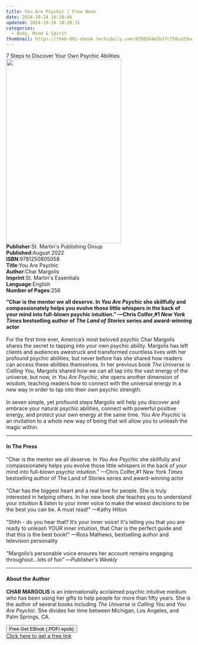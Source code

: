 ```yaml
---
title: You Are Psychic | Free Book
date: 2024-10-24 16:39:46
updated: 2024-10-26 10:20:31
categories:
  - Body, Mind & Spirit
thumbnail: https://thmb-001-ebook.techidaily.com/87985b4e1b1fcf58ce23eec59eb4956096d484f9967628dab4712e81e5f62e1d.jpg
---
```

<main id="book-container">
  <div class="flex flex-col">
    <div class="book-brief flex-1 py-6 px-4 sm:p-6 md:py-10 md:px-8">
      <!-- brief-->
      <div class="book-brief-main">
        7 Steps to Discover Your Own Psychic Abilities
      </div>
    </div>
    <div
      class="book-meta-info flex-1 grid gap-4 col-start-1 col-end-3 row-start-1 sm:mb-6 sm:grid-cols-4 lg:gap-6 lg:col-start-2 lg:row-end-6 lg:row-span-6 lg:mb-0"
    >
      <div
        class="book-meta-info-left place-content-center mt-4 p-4 text-sm leading-6 col-start-2 col-span-2 dark:text-slate-400"
      >
        <img
          class="w-full h-500 object-cover rounded-lg sm:h-255 sm:col-span-2 lg:col-span-full"
          src="https://img-001-ebook.techidaily.com/c705a979dc21ca112d54dd30947ce0c1d494a638c933a7917d770b76989de48f.jpg"
          alt=""
          width="312"
          height="500"
        />
      </div>
      <div
        class="book-meta-info-right mt-2 col-start-1 row-start-2 col-span-3 self-center"
      >
        <!-- meta data  -->
        <div class="flex flex-col px-4 md:px-8">
          <div class="flex-1">
            <strong>Publisher</strong>:<span class="px-2"
              >St. Martin&#39;s Publishing Group</span
            >
          </div>
          <div class="flex-1">
            <strong>Published</strong>:<span class="px-2">August 2022</span>
          </div>
          <div class="flex-1">
            <strong>ISBN</strong>:<span class="px-2">9781250805058</span>
          </div>
          <div class="flex-1">
            <strong>Title</strong>:<span class="px-2">You Are Psychic</span>
          </div>
          <div class="flex-1">
            <strong>Author</strong>:<span class="px-2">Char Margolis</span>
          </div>
          <div class="flex-1">
            <strong>Imprint</strong>:<span class="px-2"
              >St. Martin&#39;s Essentials</span
            >
          </div>
          <div class="flex-1">
            <strong>Language</strong>:<span class="px-2">English</span>
          </div>
          <div class="flex-1">
            <strong>Number of Pages</strong>:<span class="px-2">256</span>
          </div>
        </div>
      </div>
    </div>
    <div class="book-description flex-1 py-6 px-4 sm:p-6 md:py-10 md:px-8">
      <div class="book-description-main">
        <div accordion-content="" id="description">
          <p>
            <b
              >“Char is the mentor we all deserve. In <i>You Are Psychic</i> she
              skillfully and compassionately helps you evolve those little
              whispers in the back of your mind into full-blown psychic
              intuition.” —Chris Colfer,#1 <i>New York Times</i> bestselling
              author of <i>The Land of Stories</i> series and award-winning
              actor</b
            ><br /><br />For the first time ever, America’s most beloved psychic
            Char Margolis shares the secret to tapping into your own psychic
            ability. Margolis has left clients and audiences awestruck and
            transformed countless lives with her profound psychic abilities, but
            never before has she shared how readers can access these abilities
            themselves. In her previous book <i>The Universe is Calling You</i>,
            Margolis shared how we can all tap into the vast energy of the
            universe, but now, in <i>You Are Psychic</i>, she opens another
            dimension of wisdom, teaching readers how to connect with the
            universal energy in a new way in order to tap into their own psychic
            strength.<br /><br />In seven simple, yet profound steps Margolis
            will help you discover and embrace your natural psychic abilities,
            connect with powerful positive energy, and protect your own energy
            at the same time. <i>You Are Psychic</i> is an invitation to a whole
            new way of being that will allow you to unleash the magic within.
          </p>
        </div>
        <div class="accordion-fader"></div>
      </div>
    </div>
    <div class="book-excerpts flex-1 py-6 px-4 sm:p-6 md:py-10 md:px-8">
      <!-- excerpts-->
      <div class="book-excerpts-main">
        <hr />
        <h4 class="placeholder placeholder-heading">
          <span>In The Press</span>
        </h4>
        <p></p>
        <p>
          “Char is the mentor we all deserve. In <i>You Are Psychic</i> she
          skillfully and compassionately helps you evolve those little whispers
          in the back of your mind into full-blown psychic intuition.” —Chris
          Colfer,#1 <i>New York Times</i> bestselling author of The Land of
          Stories series and award-winning actor<br /><br />"Char has the
          biggest heart and a real love for people. She is truly interested in
          helping others. In her new book she teaches you to understand your
          intuition &amp; listen to your inner voice to make the wisest
          decisions to be the best you can be. A must read!" —Kathy Hilton<br /><br />“Shhh
          - do you hear that? It’s your inner voice! It's telling you that you
          are ready to unleash YOUR inner intuition, that Char is the perfect
          guide and that this is the best book!" —Ross Mathews, bestselling
          author and television personality<br /><br />"Margolis’s personable
          voice ensures her account remains engaging throughout...lots of fun"
          —<i>Publisher's Weekly </i>
        </p>
        <p></p>
      </div>
    </div>
    <div class="book-about-author flex-1 py-6 px-4 sm:p-6 md:py-10 md:px-8">
      <!-- about author-->
      <div class="book-main-author-main">
        <hr />
        <h4 class="placeholder placeholder-heading">
          <span>About the Author</span>
        </h4>
        <p>
          <b>CHAR MARGOLIS </b>is an internationally acclaimed psychic intuitive
          medium who has been using her gifts to help people for more than fifty
          years. She is the author of several books including
          <i>The Universe is Calling You </i>and <i>You Are Psychic.</i> She
          divides her time between Michigan, Los Angeles, and Palm Springs, CA.
        </p>
      </div>
    </div>
    <div class="book-free-get flex-1 py-6 px-4 sm:p-6 md:py-10 md:px-8">
      <button
        id="btn-free-get"
        class="bg-blue-500 hover:bg-blue-700 text-white font-bold py-2 px-4 rounded"
      >
        Free Get EBook (.PDF/.epub)
      </button>
      <div id="countdown-display" class="px-2 text-lg mt-2"></div>
      <a
        id="free-link"
        class="hidden bg-blue-500 hover:bg-blue-700 text-white font-bold py-2 px-4 rounded"
        href="https://www.ebooks.com/en-us/book/210355974/you-are-psychic/char-margolis/"
        target="_blank"
        >Click here to get a free link</a
      >
    </div>
    <script>
      let countdownTime = 0;
      let countdownInterval = null;
      document
        .getElementById('btn-free-get')
        .addEventListener('click', startCountdown);
      function startCountdown() {
        countdownTime = new Date().getTime() + 60000 * 3;
        countdownInterval = setInterval(updateCountdown, 1000);
        document.getElementById('btn-free-get').disabled = true;
        document
          .getElementById('btn-free-get')
          .classList.add('bg-gray-500', 'cursor-not-allowed');
      }
      function updateCountdown() {
        let currentTime = new Date().getTime();
        let timeLeft = countdownTime - currentTime;
        let secondsLeft = Math.floor(timeLeft / 1000);
        document.getElementById('countdown-display').innerHTML =
          `Remaining time: ${secondsLeft} seconds.`;
        if (secondsLeft <= 0) {
          clearInterval(countdownInterval);
          document.getElementById('btn-free-get').classList.add('hidden');
          document.getElementById('free-link').classList.remove('hidden');
          document.getElementById('countdown-display').innerHTML = '';
        }
      }
    </script>
  </div>
</main>
